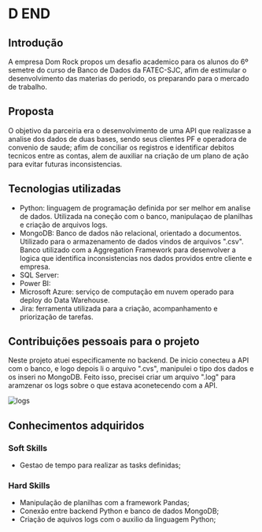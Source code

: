 # D END

## Introdução
A empresa Dom Rock propos um desafio academico para os alunos do 6º semetre do curso de Banco de Dados da FATEC-SJC, afim de estimular o desenvolvimento das materias do periodo, os preparando para o mercado de trabalho.

## Proposta 
O objetivo da parceiria era o desenvolvimento de uma API que realizasse a analise dos dados de duas bases, sendo seus clientes PF e operadora de convenio de saude; afim de conciliar os registros e identificar debitos tecnicos entre as contas, alem de auxiliar na criação de um plano de ação para evitar futuras inconsistencias.

## Tecnologias utilizadas
- Python: linguagem de programação definida por ser melhor em analise de dados. Utilizada na coneção com o banco, manipulaçao de planilhas e criação de arquivos logs. 
- MongoDB: Banco de dados não relacional, orientado a documentos. Utilizado para o armazenamento de dados vindos de arquivos ".csv". Banco utilizado com a Aggregation Framework para desenvolver a logica que identifica inconsistencias nos dados providos entre cliente e empresa.
- SQL Server:
- Power BI:
- Microsoft Azure: serviço de computação em nuvem operado para deploy do Data Warehouse.
- Jira: ferramenta utilizada para a criação, acompanhamento e priorização de tarefas.

## Contribuições pessoais para o projeto
Neste projeto atuei especificamente no backend. De inicio conecteu a API  com o banco, e logo depois li o arquivo ".cvs", manipulei o tipo dos dados e os inseri no MongoDB. 
Feito isso, precisei criar um arquivo ".log" para aramzenar os logs sobre o que estava aconetecendo com a API.

![logs](https://user-images.githubusercontent.com/55815856/201440366-99c54f03-bb9b-4b96-a5e3-f31cc3939389.PNG)

## Conhecimentos adquiridos
### Soft Skills
- Gestao de tempo para realizar as tasks definidas; 

### Hard Skills
- Manipulação de planilhas com a framework Pandas;
- Conexão entre backend Python e banco de dados MongoDB;
- Criação de aquivos logs com o auxilio da linguagem Python;
